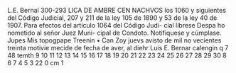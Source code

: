 L.E. Bernal
300-293
LICA
DE
AMBRE
CEN
NACHVOS
los 1060 y siguientes del Código Judicial, 207 y
211 de la ley 105 de 1890 y 53 de la ley 40 de 1907.
Para efectos del artículo 1064 del Código Judi-
cial líbrese Despa ho nometido al señor Juez Muni-
cipal de Condoto.
Notifiquese y cúmplase.
Jupes Mis topogpape
Treenin • Can
Zoy juevs
avisto de mil no
vecientes treinta motivie
mecide
de fecha de aver, al diehr Luis E. Bernar
calengin
q
7
48
temth
9 10 11 12 13 14 15 16 17 18 19 20 21 22 23 24 25 26 27 28 29 30
8
6 7
4 5
3
22
0 cm 1